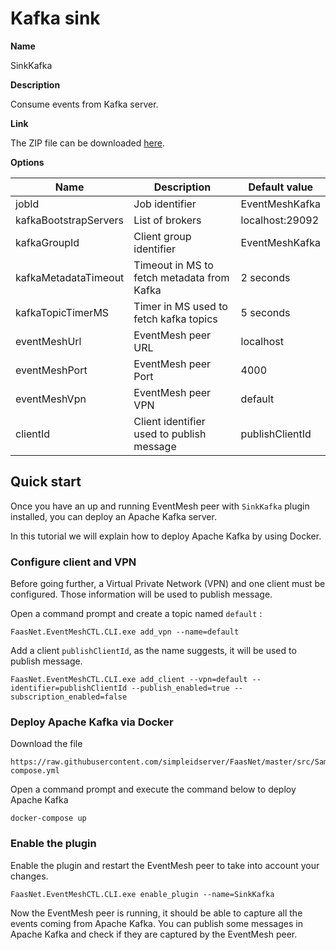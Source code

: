 # Kafka sink

**Name**

SinkKafka

**Description**

Consume events from Kafka server.

**Link**

The ZIP file can be downloaded [here](https://github.com/simpleidserver/FaasNet/releases/latest/download/EventMeshSinksKafka.zip).

**Options**

| Name                  | Description                           	 | Default value 	 |
| --------------------- | ------------------------------------------ | ----------------- |
| jobId      			| Job identifier              				 | EventMeshKafka    |
| kafkaBootstrapServers | List of brokers      						 | localhost:29092	 |
| kafkaGroupId 			| Client group identifier 					 | EventMeshKafka    |
| kafkaMetadataTimeout  | Timeout in MS to fetch metadata from Kafka | 2 seconds         |
| kafkaTopicTimerMS     | Timer in MS used to fetch kafka topics     | 5 seconds         |
| eventMeshUrl      	| EventMesh peer URL                       	 | localhost     	 |
| eventMeshPort     	| EventMesh peer Port                      	 | 4000         	 |
| eventMeshVpn      	| EventMesh peer VPN                       	 | default       	 |
| clientId      		| Client identifier used to publish message  | publishClientId   |

## Quick start

Once you have an up and running EventMesh peer with `SinkKafka` plugin installed, you can deploy an Apache Kafka server.

In this tutorial we will explain how to deploy Apache Kafka by using Docker.

### Configure client and VPN

Before going further, a Virtual Private Network (VPN) and one client must be configured.
Those information will be used to publish message.

Open a command prompt and create a topic named `default` :

```
FaasNet.EventMeshCTL.CLI.exe add_vpn --name=default
```

Add a client `publishClientId`, as the name suggests, it will be used to publish message.

```
FaasNet.EventMeshCTL.CLI.exe add_client --vpn=default --identifier=publishClientId --publish_enabled=true --subscription_enabled=false
```

### Deploy Apache Kafka via Docker

Download the file

```
https://raw.githubusercontent.com/simpleidserver/FaasNet/master/src/Samples/FaasNet.EventMesh.KafkaSink/docker-compose.yml
```

Open a command prompt and execute the command below to deploy Apache Kafka

```
docker-compose up
```

### Enable the plugin

Enable the plugin and restart the EventMesh peer to take into account your changes.

```
FaasNet.EventMeshCTL.CLI.exe enable_plugin --name=SinkKafka
```

Now the EventMesh peer is running, it should be able to capture all the events coming from Apache Kafka.
You can publish some messages in Apache Kafka and check if they are captured by the EventMesh peer.